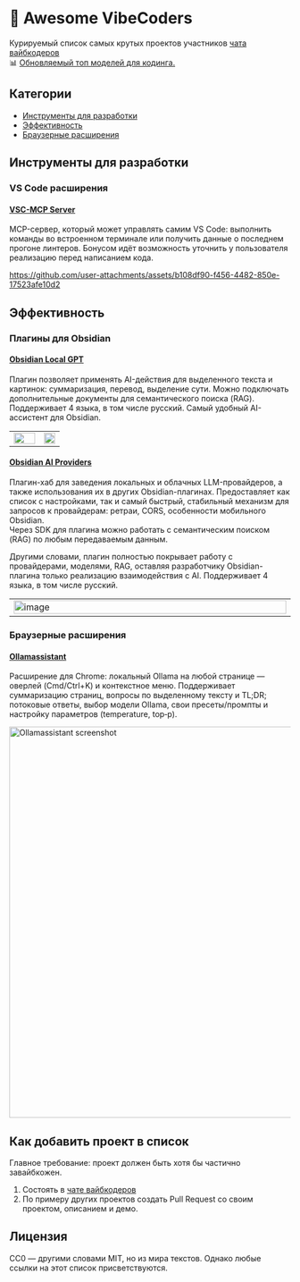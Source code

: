 # 🚀 Awesome VibeCoders

Курируемый список самых крутых проектов участников [чата вайбкодеров](https://t.me/+qiEnmSTvH70yYTEy)  
📊 [Обновляемый топ моделей для кодинга.](LEADERBOARDS.md)

## Категории

- [Инструменты для разработки](https://github.com/pfrankov/awesome-vibecoders#Инструменты)
- [Эффективность](https://github.com/pfrankov/awesome-vibecoders#Эффективность)
- [Браузерные расширения](https://github.com/pfrankov/awesome-vibecoders#Браузерные-расширения)

## Инструменты для разработки

### VS Code расширения

#### [VSC-MCP Server](https://marketplace.visualstudio.com/items?itemName=ivan-mezentsev.vsc-mcp-server) <!-- imezentsev -->

MCP-сервер, который может управлять самим VS Code: выполнить команды во встроенном терминале или получить данные о последнем прогоне линтеров. Бонусом идёт возможность уточнить у пользователя реализацию перед написанием кода.

https://github.com/user-attachments/assets/b108df90-f456-4482-850e-17523afe10d2

## Эффективность

### Плагины для Obsidian

#### [Obsidian Local GPT](https://github.com/pfrankov/obsidian-local-gpt) <!-- pavel_frankov -->

Плагин позволяет применять AI-действия для выделенного текста и картинок: суммаризация, перевод, выделение сути. Можно подключать дополнительные документы для семантического поиска (RAG). Поддерживает 4 языка, в том числе русский. Самый удобный AI-ассистент для Obsidian.

<table>
  <tr>
    <td width="60%"><img width="100%" src="https://github.com/pfrankov/obsidian-local-gpt/assets/584632/724d4399-cb6c-4531-9f04-a1e5df2e3dad" /></td>
    <td width="40%" valign="top"><img width="100%" alt="" src="https://github.com/user-attachments/assets/8d32dc1d-9431-4a16-9336-c45e853a3242" /></td>
  </tr>
</table>

#### [Obsidian AI Providers](https://github.com/pfrankov/obsidian-ai-providers) <!-- pavel_frankov -->

Плагин-хаб для заведения локальных и облачных LLM-провайдеров, а также использования их в других Obsidian-плагинах. Предоставляет как список с настройками, так и самый быстрый, стабильный механизм для запросов к провайдерам: ретраи, CORS, особенности мобильного Obsidian.  
Через SDK для плагина можно работать с семантическим поиском (RAG) по любым передаваемым данным.

Другими словами, плагин полностью покрывает работу с провайдерами, моделями, RAG, оставляя разработчику Obsidian-плагина только реализацию взаимодействия с AI.
Поддерживает 4 языка, в том числе русский.

<table>
  <tr>
    <td width="500"><img width="100%" alt="image" src="https://github.com/user-attachments/assets/09b6313d-726c-440b-9201-1b2f2e839fa7" /></td>
  </tr>
</table>

### Браузерные расширения

#### [Ollamassistant](https://github.com/MikoMikocchi/ollamassistant) <!-- MikoMikocchi -->

Расширение для Chrome: локальный Ollama на любой странице — оверлей (Cmd/Ctrl+K) и контекстное меню. Поддерживает суммаризацию страниц, вопросы по выделенному тексту и TL;DR; потоковые ответы, выбор модели Ollama, свои пресеты/промпты и настройку параметров (temperature, top‑p).

<img width="700" alt="Ollamassistant screenshot" src="https://github.com/user-attachments/assets/2fbe67d2-280c-4443-bfc1-ab2af7046e2e"/>

## Как добавить проект в список

Главное требование: проект должен быть хотя бы частично завайбкожен.

1. Состоять в [чате вайбкодеров](https://t.me/+qiEnmSTvH70yYTEy)
1. По примеру других проектов создать Pull Request со своим проектом, описанием и демо.

## Лицензия

CC0 — другими словами MIT, но из мира текстов. Однако любые ссылки на этот список присветствуются.

